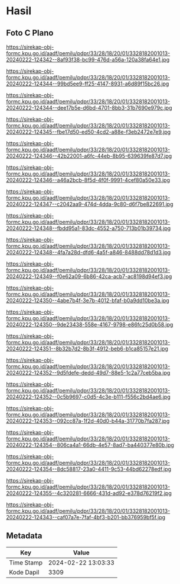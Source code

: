 # Hasil

## Foto C Plano

https://sirekap-obj-formc.kpu.go.id/aadf/pemilu/pdpr/33/28/18/20/01/3328182001013-20240222-124342--8af93f38-bc99-476d-a56a-120a38fa64e1.jpg

https://sirekap-obj-formc.kpu.go.id/aadf/pemilu/pdpr/33/28/18/20/01/3328182001013-20240222-124344--99bd5ee9-ff25-4147-8931-a6d89f15bc26.jpg

https://sirekap-obj-formc.kpu.go.id/aadf/pemilu/pdpr/33/28/18/20/01/3328182001013-20240222-124344--dee17b5e-d6bd-4701-8bb3-31b7690e979c.jpg

https://sirekap-obj-formc.kpu.go.id/aadf/pemilu/pdpr/33/28/18/20/01/3328182001013-20240222-124345--fbe17d50-ed50-4cd2-a88e-f3eb2472e7e9.jpg

https://sirekap-obj-formc.kpu.go.id/aadf/pemilu/pdpr/33/28/18/20/01/3328182001013-20240222-124346--42b22001-a6fc-44eb-8b95-639639fe87d7.jpg

https://sirekap-obj-formc.kpu.go.id/aadf/pemilu/pdpr/33/28/18/20/01/3328182001013-20240222-124346--a46a2bcb-8f5d-4f0f-9991-4cef80a50e33.jpg

https://sirekap-obj-formc.kpu.go.id/aadf/pemilu/pdpr/33/28/18/20/01/3328182001013-20240222-124347--c2042aa9-474d-4dda-9c80-d6f7be822691.jpg

https://sirekap-obj-formc.kpu.go.id/aadf/pemilu/pdpr/33/28/18/20/01/3328182001013-20240222-124348--fbdd95a1-83dc-4552-a750-713b01b39734.jpg

https://sirekap-obj-formc.kpu.go.id/aadf/pemilu/pdpr/33/28/18/20/01/3328182001013-20240222-124348--4fa7a28d-dfd6-4a5f-a846-8488dd78d1d3.jpg

https://sirekap-obj-formc.kpu.go.id/aadf/pemilu/pdpr/33/28/18/20/01/3328182001013-20240222-124349--f0e62a09-6b86-42ca-acb7-ac8198d94ef3.jpg

https://sirekap-obj-formc.kpu.go.id/aadf/pemilu/pdpr/33/28/18/20/01/3328182001013-20240222-124350--4abe7b4f-3e7b-4012-bfaf-b0a9dd10be3a.jpg

https://sirekap-obj-formc.kpu.go.id/aadf/pemilu/pdpr/33/28/18/20/01/3328182001013-20240222-124350--9de23438-558e-4167-9798-e86fc25d0b58.jpg

https://sirekap-obj-formc.kpu.go.id/aadf/pemilu/pdpr/33/28/18/20/01/3328182001013-20240222-124351--8b32b7d2-8b3f-4912-beb6-b1ca85157e21.jpg

https://sirekap-obj-formc.kpu.go.id/aadf/pemilu/pdpr/33/28/18/20/01/3328182001013-20240222-124352--9d5fdefe-dedd-49d7-88e5-1c2a77ceb5ba.jpg

https://sirekap-obj-formc.kpu.go.id/aadf/pemilu/pdpr/33/28/18/20/01/3328182001013-20240222-124352--0c5b9697-c0d5-4c3e-b111-f556c2bd4ae6.jpg

https://sirekap-obj-formc.kpu.go.id/aadf/pemilu/pdpr/33/28/18/20/01/3328182001013-20240222-124353--092cc87a-1f2d-40d0-b44a-31770b7fa287.jpg

https://sirekap-obj-formc.kpu.go.id/aadf/pemilu/pdpr/33/28/18/20/01/3328182001013-20240222-124354--806ca4a1-66db-4e57-8ad7-ba440377e80b.jpg

https://sirekap-obj-formc.kpu.go.id/aadf/pemilu/pdpr/33/28/18/20/01/3328182001013-20240222-124354--8dc58817-23a0-4411-9c53-44bd62278edf.jpg

https://sirekap-obj-formc.kpu.go.id/aadf/pemilu/pdpr/33/28/18/20/01/3328182001013-20240222-124355--4c320281-6666-431d-ad92-e378d76219f2.jpg

https://sirekap-obj-formc.kpu.go.id/aadf/pemilu/pdpr/33/28/18/20/01/3328182001013-20240222-124343--caf07a7e-7faf-4bf3-b201-bb376959bf5f.jpg


## Metadata

| Key        | Value               |
| ---------- | ------------------- |
| Time Stamp | 2024-02-22 13:03:33 |
| Kode Dapil | 3309                |



